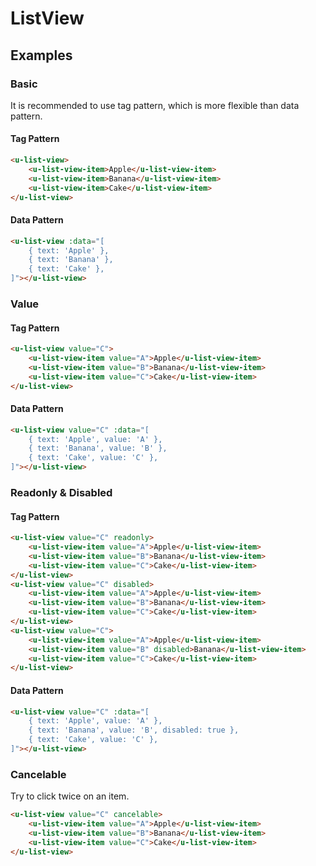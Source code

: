 # ListView

## Examples
### Basic

It is recommended to use tag pattern, which is more flexible than data pattern.

#### Tag Pattern

``` html
<u-list-view>
    <u-list-view-item>Apple</u-list-view-item>
    <u-list-view-item>Banana</u-list-view-item>
    <u-list-view-item>Cake</u-list-view-item>
</u-list-view>
```

#### Data Pattern

``` html
<u-list-view :data="[
    { text: 'Apple' },
    { text: 'Banana' },
    { text: 'Cake' },
]"></u-list-view>
```

### Value

#### Tag Pattern

``` html
<u-list-view value="C">
    <u-list-view-item value="A">Apple</u-list-view-item>
    <u-list-view-item value="B">Banana</u-list-view-item>
    <u-list-view-item value="C">Cake</u-list-view-item>
</u-list-view>
```

#### Data Pattern

``` html
<u-list-view value="C" :data="[
    { text: 'Apple', value: 'A' },
    { text: 'Banana', value: 'B' },
    { text: 'Cake', value: 'C' },
]"></u-list-view>
```

### Readonly & Disabled

#### Tag Pattern

``` html
<u-list-view value="C" readonly>
    <u-list-view-item value="A">Apple</u-list-view-item>
    <u-list-view-item value="B">Banana</u-list-view-item>
    <u-list-view-item value="C">Cake</u-list-view-item>
</u-list-view>
<u-list-view value="C" disabled>
    <u-list-view-item value="A">Apple</u-list-view-item>
    <u-list-view-item value="B">Banana</u-list-view-item>
    <u-list-view-item value="C">Cake</u-list-view-item>
</u-list-view>
<u-list-view value="C">
    <u-list-view-item value="A">Apple</u-list-view-item>
    <u-list-view-item value="B" disabled>Banana</u-list-view-item>
    <u-list-view-item value="C">Cake</u-list-view-item>
</u-list-view>
```

#### Data Pattern

``` html
<u-list-view value="C" :data="[
    { text: 'Apple', value: 'A' },
    { text: 'Banana', value: 'B', disabled: true },
    { text: 'Cake', value: 'C' },
]"></u-list-view>
```

### Cancelable

Try to click twice on an item.

``` html
<u-list-view value="C" cancelable>
    <u-list-view-item value="A">Apple</u-list-view-item>
    <u-list-view-item value="B">Banana</u-list-view-item>
    <u-list-view-item value="C">Cake</u-list-view-item>
</u-list-view>
```
